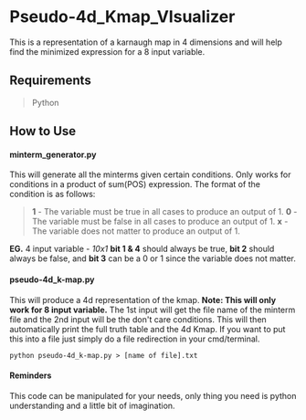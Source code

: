 # Pseudo-4d_Kmap_VIsualizer
This is a representation of a karnaugh map in 4 dimensions and will help find the minimized expression for a 8 input variable.


## Requirements
>Python

## How to Use
#### minterm_generator.py
This will generate all the minterms given certain conditions. Only works for conditions in a product of sum(POS) expression. The format of the condition is as follows:
> __1__ - The variable must be true in all cases to produce an output of 1.
> __0__ - The variable must be false in all cases to produce an output of 1.
> __x__ - The variable does not matter to produce an output of 1.

**EG.**
4 input variable - _10x1_
**bit 1 & 4** should always be true,
**bit 2** should always be false,
and **bit 3** can be a 0 or 1 since the variable does not matter.

#### pseudo-4d_k-map.py
This will produce a 4d representation of the kmap. **Note: This will only work for 8 input variable.** The 1st input will get the file name of the minterm file and the 2nd input will be the don't care conditions. This will then automatically print the full truth table and the 4d Kmap. If you want to put this into a file just simply do a file redirection in your cmd/terminal.
```
python pseudo-4d_k-map.py > [name of file].txt
```

#### Reminders
This code can be manipulated for your needs, only thing you need is python understanding and a little bit of imagination.
